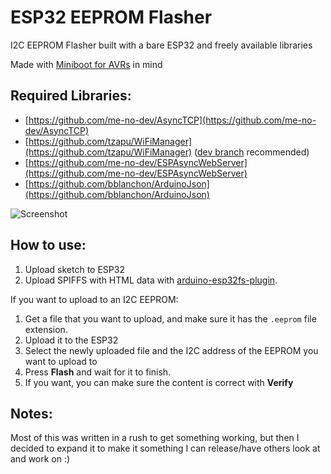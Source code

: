 # ESP32 EEPROM Flasher
I2C EEPROM Flasher built with a bare ESP32 and freely available libraries

Made with [Miniboot for AVRs](https://github.com/mihaigalos/miniboot) in mind

## Required Libraries:
- [https://github.com/me-no-dev/AsyncTCP](https://github.com/me-no-dev/AsyncTCP)
- [https://github.com/tzapu/WiFiManager](https://github.com/tzapu/WiFiManager)  ([dev branch](https://github.com/tzapu/WiFiManager/tree/development)  recommended)
- [https://github.com/me-no-dev/ESPAsyncWebServer](https://github.com/me-no-dev/ESPAsyncWebServer) 
- [https://github.com/bblanchon/ArduinoJson](https://github.com/bblanchon/ArduinoJson)

![Screenshot](https://i.imgur.com/d4410nA.png  "Screenshot")

## How to use:

1. Upload sketch to ESP32
2. Upload SPIFFS with HTML data with [arduino-esp32fs-plugin](https://github.com/me-no-dev/arduino-esp32fs-plugin).

If you want to upload to an I2C EEPROM:

1. Get a file that you want to upload, and make sure it has the `.eeprom` file extension.
2. Upload it to the ESP32
3. Select the newly uploaded file and the I2C address of the EEPROM you want to upload to
4. Press **Flash** and wait for it to finish.
5. If you want, you can make sure the content is correct with **Verify**

## Notes:
Most of this was written in a rush to get something working, but then I decided to expand it to make it something I can release/have others look at and work on :)
